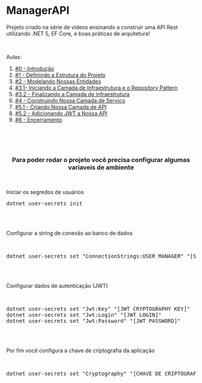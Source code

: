 # ManagerAPI
<p>Projeto criado na série de vídeos ensinando a construir uma API Rest utilizando .NET 5, EF Core, e boas práticas de arquitetura!</p>
<br>
<p>Aulas:</p>

<ol>
  <li><a href="https://www.youtube.com/watch?v=TovPavZjxOw&list=PLdhhExru1TXcTTm-Mpfg2tN5B_rOTNvzy&ab_channel=LucasEschechola">#0 - Introdução</a></li>
  <li><a href="https://www.youtube.com/watch?v=YGsb6P-w4aE&list=PLdhhExru1TXcTTm-Mpfg2tN5B_rOTNvzy&index=3&ab_channel=LucasEschechola">#1 - Definindo a Estrutura do Projeto</a></li>
  <li><a href="https://www.youtube.com/watch?v=FLz4p9aZvHI&list=PLdhhExru1TXcTTm-Mpfg2tN5B_rOTNvzy&index=4&ab_channel=LucasEschechola">#2 - Modelando Nossas Entidades</a></li>
  <li><a href="https://www.youtube.com/watch?v=1EYmcp9_4v4&list=PLdhhExru1TXcTTm-Mpfg2tN5B_rOTNvzy&index=5&ab_channel=LucasEschechola">#3.1- Iniciando a Camada de Infraestrutura e o Repository Pattern</a></li>
  <li><a href="https://www.youtube.com/watch?v=qzYaGXeYYtk&list=PLdhhExru1TXcTTm-Mpfg2tN5B_rOTNvzy&index=6&ab_channel=LucasEschechola">#3.2 - Finalizando a Camada de infraestrutura</a></li>
  <li><a href="https://www.youtube.com/watch?v=47TjQ6Dv29o&list=PLdhhExru1TXcTTm-Mpfg2tN5B_rOTNvzy&index=7&ab_channel=LucasEschechola">#4 - Construindo Nossa Camada de Serviço</a></li>
  <li><a href="https://www.youtube.com/watch?v=S9c2rZWYiVY&list=PLdhhExru1TXcTTm-Mpfg2tN5B_rOTNvzy&index=8&ab_channel=LucasEschechola">#5.1 - Criando Nossa Camada de API</a></li>
  <li><a href="https://www.youtube.com/watch?v=B6aOYL2SExA&list=PLdhhExru1TXcTTm-Mpfg2tN5B_rOTNvzy&index=9&ab_channel=LucasEschechola">#5.2 - Adicionando JWT a Nossa API</a></li>
  <li><a href="https://www.youtube.com/watch?v=4wd2lkOObRQ&list=PLdhhExru1TXcTTm-Mpfg2tN5B_rOTNvzy&index=10&ab_channel=LucasEschechola">#6 - Encerramento</a></li>
</ol>

<br><br>
<br>

<h3 align="center">Para poder rodar o projeto você precisa configurar algumas variaveis de ambiente</h3>
<br>
<p>Iniciar os segredos de usuários</p>
<pre>
dotnet user-secrets init
</pre>
<br>
<br>
<p>Configurar a string de conexão ao banco de dados</p>
<br>
<pre>
dotnet user-secrets set "ConnectionStrings:USER_MANAGER" "[STRING CONNECTION]"
</pre>
<br>
<br>
<p>Configurar dados de autenticação (JWT)</p>
<br>
<pre>
dotnet user-secrets set "Jwt:Key" "[JWT CRYPTOGRAPHY KEY]"
dotnet user-secrets set "Jwt:Login" "[JWT LOGIN]"
dotnet user-secrets set "Jwt:Password" "[JWT PASSWORD]"
</pre>
<br>
<br>
<p>Por fim você configura a chave de criptografia da aplicação</p>
<br>
<pre>
dotnet user-secrets set "Cryptography" "[CHAVE DE CRIPTOGRAFIA DA APLICAÇÃO]"
</pre>
